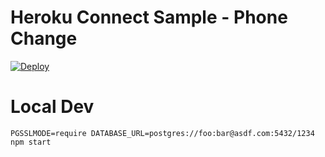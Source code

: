 # Heroku Connect Sample - Phone Change

[![Deploy](https://www.herokucdn.com/deploy/button.png)](https://heroku.com/deploy?template=https://github.com/raghavendraacteion/myherokuapp)

# Local Dev

    PGSSLMODE=require DATABASE_URL=postgres://foo:bar@asdf.com:5432/1234 npm start
